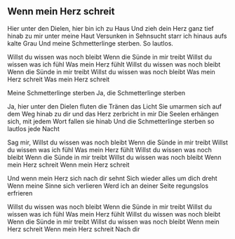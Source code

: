 ## Wenn mein Herz schreit

Hier unter den Dielen, hier bin ich zu Haus
Und zieh dein Herz ganz tief hinab zu mir unter meine Haut
Versunken in Sehnsucht
starr ich hinaus aufs kalte Grau
Und meine Schmetterlinge sterben. So lautlos.

Willst du wissen was noch bleibt
Wenn die Sünde in mir treibt
Willst du wissen was ich fühl
Was mein Herz fühlt
Willst du wissen was noch bleibt
Wenn die Sünde in mir treibt
Willst du wissen was noch bleibt
Was mein Herz schreit
Was mein Herz schreit

Meine Schmetterlinge sterben
Ja, die Schmetterlinge sterben

Ja, hier unter den Dielen fluten die Tränen das Licht
Sie umarmen sich auf dem Weg hinab zu dir
und das Herz zerbricht in mir
Die Seelen erhängen sich, mit jedem Wort fallen sie hinab
Und die Schmetterlinge sterben so lautlos jede Nacht

Sag mir,
Willst du wissen was noch bleibt
Wenn die Sünde in mir treibt
Willst du wissen was ich fühl
Was mein Herz fühlt
Willst du wissen was noch bleibt
Wenn die Sünde in mir treibt
Willst du wissen was noch bleibt
Wenn mein Herz schreit
Wenn mein Herz schreit

Und wenn mein Herz sich nach dir sehnt
Sich wieder alles um dich dreht
Wenn meine Sinne sich verlieren
Werd ich an deiner Seite regungslos erfrieren

Willst du wissen was noch bleibt
Wenn die Sünde in mir treibt
Willst du wissen was ich fühl
Was mein Herz fühlt
Willst du wissen was noch bleibt
Wenn die Sünde in mir treibt
Willst du wissen was noch bleibt
Wenn mein Herz schreit
Wenn mein Herz schreit
Nach dir
